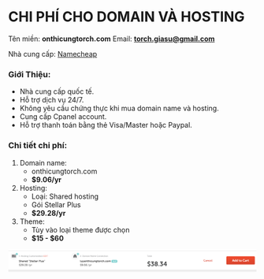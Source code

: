 # CHI PHÍ CHO DOMAIN VÀ HOSTING
Tên miền: **onthicungtorch.com**
Email: **torch.giasu@gmail.com**

Nhà cung cấp: [Namecheap](https://www.namecheap.com/)
### Giới Thiệu:
* Nhà cung cấp quốc tế. 
* Hỗ trợ dịch vụ 24/7.
* Không yêu cầu chứng thực khi mua domain name và hosting.
* Cung cấp Cpanel account.
* Hỗ trợ thanh toán bằng thẻ Visa/Master hoặc Paypal.
### Chi tiết chi phí:
1.	Domain name:
    * onthicungtorch.com
    * **$9.06/yr**
2.	Hosting:
    * Loại: Shared hosting
    * Gói Stellar Plus
    * **$29.28/yr**
3. Theme:
    * Tùy vào loại theme được chọn
    * **$15 - $60**
    
![cost1](Images/Cost.PNG)
